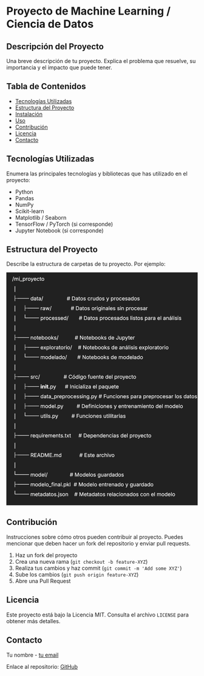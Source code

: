 # Proyecto de Machine Learning / Ciencia de Datos

## Descripción del Proyecto

Una breve descripción de tu proyecto. Explica el problema que resuelve, su importancia y el impacto que puede tener.

## Tabla de Contenidos

- [Tecnologías Utilizadas](#tecnologías-utilizadas)
- [Estructura del Proyecto](#estructura-del-proyecto)
- [Instalación](#instalación)
- [Uso](#uso)
- [Contribución](#contribución)
- [Licencia](#licencia)
- [Contacto](#contacto)

## Tecnologías Utilizadas

Enumera las principales tecnologías y bibliotecas que has utilizado en el proyecto:

- Python
- Pandas
- NumPy
- Scikit-learn
- Matplotlib / Seaborn
- TensorFlow / PyTorch (si corresponde)
- Jupyter Notebook (si corresponde)

## Estructura del Proyecto

Describe la estructura de carpetas de tu proyecto. Por ejemplo:


![1746475370997](images/README/1746475370997.png)


## Contribución

Instrucciones sobre cómo otros pueden contribuir al proyecto. Puedes mencionar que deben hacer un fork del repositorio y enviar pull requests.

1. Haz un fork del proyecto
2. Crea una nueva rama (`git checkout -b feature-XYZ`)
3. Realiza tus cambios y haz commit (`git commit -m 'Add some XYZ'`)
4. Sube los cambios (`git push origin feature-XYZ`)
5. Abre una Pull Request

## Licencia

Este proyecto está bajo la Licencia MIT. Consulta el archivo `LICENSE` para obtener más detalles.

## Contacto

Tu nombre - [tu email](mailto:tuemail@example.com)

Enlace al repositorio: [GitHub](https://github.com/usuario/mi_proyecto)
